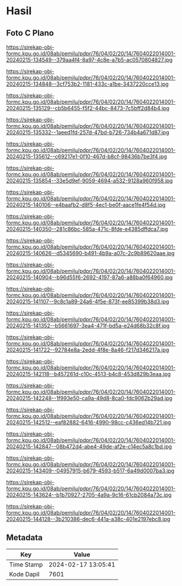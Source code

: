 # Hasil

## Foto C Plano

https://sirekap-obj-formc.kpu.go.id/08ab/pemilu/pdpr/76/04/02/20/14/7604022014001-20240215-134549--379aa4f4-8a97-4c8e-a7b5-ac0570804827.jpg

https://sirekap-obj-formc.kpu.go.id/08ab/pemilu/pdpr/76/04/02/20/14/7604022014001-20240215-134848--3cf753b2-1181-433c-a1be-3437220cce13.jpg

https://sirekap-obj-formc.kpu.go.id/08ab/pemilu/pdpr/76/04/02/20/14/7604022014001-20240215-135129--cb5b6455-f5f2-44bc-8473-7c5bff2d84b4.jpg

https://sirekap-obj-formc.kpu.go.id/08ab/pemilu/pdpr/76/04/02/20/14/7604022014001-20240215-135332--1aeed1fd-257d-47bd-b726-734b4a671d87.jpg

https://sirekap-obj-formc.kpu.go.id/08ab/pemilu/pdpr/76/04/02/20/14/7604022014001-20240215-135612--c69217e1-0f10-467d-b8cf-98436b7be3f4.jpg

https://sirekap-obj-formc.kpu.go.id/08ab/pemilu/pdpr/76/04/02/20/14/7604022014001-20240215-135854--33e5d9ef-9059-4694-a532-9128a960f958.jpg

https://sirekap-obj-formc.kpu.go.id/08ab/pemilu/pdpr/76/04/02/20/14/7604022014001-20240215-140106--e4baafb2-d8f5-4ec1-be0f-aace1fe4f54d.jpg

https://sirekap-obj-formc.kpu.go.id/08ab/pemilu/pdpr/76/04/02/20/14/7604022014001-20240215-140350--281c86bc-585a-471c-8fde-e4385dffdca7.jpg

https://sirekap-obj-formc.kpu.go.id/08ab/pemilu/pdpr/76/04/02/20/14/7604022014001-20240215-140626--d5345690-b491-4b9a-a07c-2c9b89620aae.jpg

https://sirekap-obj-formc.kpu.go.id/08ab/pemilu/pdpr/76/04/02/20/14/7604022014001-20240215-140904--b96d55f6-2692-4197-87a6-a88ba0f64960.jpg

https://sirekap-obj-formc.kpu.go.id/08ab/pemilu/pdpr/76/04/02/20/14/7604022014001-20240215-141107--9c8c1a89-24a6-4f5e-873f-ee85399b38d3.jpg

https://sirekap-obj-formc.kpu.go.id/08ab/pemilu/pdpr/76/04/02/20/14/7604022014001-20240215-141352--b5661697-3ea4-471f-bd5a-e24d68b32c8f.jpg

https://sirekap-obj-formc.kpu.go.id/08ab/pemilu/pdpr/76/04/02/20/14/7604022014001-20240215-141722--92784e8a-2edd-4f8e-8a46-f217d346217a.jpg

https://sirekap-obj-formc.kpu.go.id/08ab/pemilu/pdpr/76/04/02/20/14/7604022014001-20240215-142118--b457261d-c10c-4513-b4c8-453d829b3eaa.jpg

https://sirekap-obj-formc.kpu.go.id/08ab/pemilu/pdpr/76/04/02/20/14/7604022014001-20240215-142248--1f993e50-ca9a-49d8-8ca0-fdc9062b29ad.jpg

https://sirekap-obj-formc.kpu.go.id/08ab/pemilu/pdpr/76/04/02/20/14/7604022014001-20240215-142512--eaf82882-6416-4990-98cc-c436ed14b721.jpg

https://sirekap-obj-formc.kpu.go.id/08ab/pemilu/pdpr/76/04/02/20/14/7604022014001-20240215-142847--08b472d4-abe4-49de-af2e-c14ec5a8c1bd.jpg

https://sirekap-obj-formc.kpu.go.id/08ab/pemilu/pdpr/76/04/02/20/14/7604022014001-20240215-143409--04957915-b679-4593-b517-6a49d0007ba3.jpg

https://sirekap-obj-formc.kpu.go.id/08ab/pemilu/pdpr/76/04/02/20/14/7604022014001-20240215-143624--b1b70927-2705-4a9a-9c16-61cb2084a73c.jpg

https://sirekap-obj-formc.kpu.go.id/08ab/pemilu/pdpr/76/04/02/20/14/7604022014001-20240215-144128--3b210386-dec6-441a-a38c-401e2197ebc8.jpg


## Metadata

| Key        | Value               |
| ---------- | ------------------- |
| Time Stamp | 2024-02-17 13:05:41 |
| Kode Dapil | 7601                |



